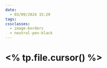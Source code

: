 ```yaml
---
date:
  - 03/09/2024 15:29
tags: 
cssclasses:
  - image-borders
  - neutral-pen-black
---
```

# <% tp.file.cursor() %>